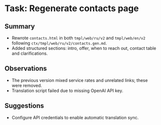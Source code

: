 # Task: Regenerate contacts page

## Summary
- Rewrote `contacts.html` in both `tmpl/web/ru/v2` and `tmpl/web/en/v2` following `ctx/tmpl/web/ru/v2/contacts.gen.md`.
- Added structured sections: intro, offer, when to reach out, contact table and clarifications.

## Observations
- The previous version mixed service rates and unrelated links; these were removed.
- Translation script failed due to missing OpenAI API key.

## Suggestions
- Configure API credentials to enable automatic translation sync.
